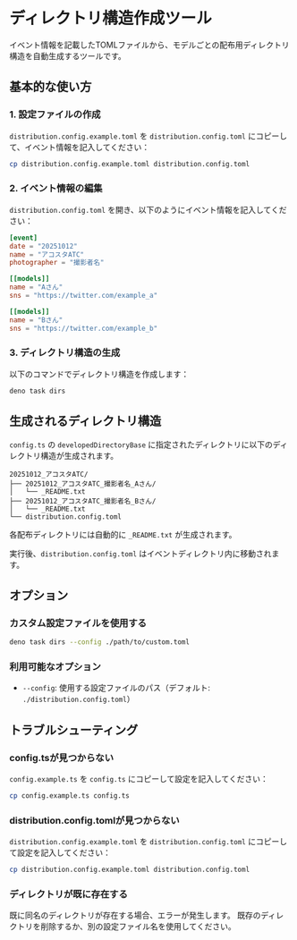 # ディレクトリ構造作成ツール

イベント情報を記載したTOMLファイルから、モデルごとの配布用ディレクトリ構造を自動生成するツールです。

## 基本的な使い方

### 1. 設定ファイルの作成

`distribution.config.example.toml` を `distribution.config.toml` にコピーして、イベント情報を記入してください：

```bash
cp distribution.config.example.toml distribution.config.toml
```

### 2. イベント情報の編集

`distribution.config.toml` を開き、以下のようにイベント情報を記入してください：

```toml
[event]
date = "20251012"
name = "アコスタATC"
photographer = "撮影者名"

[[models]]
name = "Aさん"
sns = "https://twitter.com/example_a"

[[models]]
name = "Bさん"
sns = "https://twitter.com/example_b"
```

### 3. ディレクトリ構造の生成

以下のコマンドでディレクトリ構造を作成します：

```bash
deno task dirs
```

## 生成されるディレクトリ構造

`config.ts` の `developedDirectoryBase` に指定されたディレクトリに以下のディレクトリ構造が生成されます。

```
20251012_アコスタATC/
├── 20251012_アコスタATC_撮影者名_Aさん/
│   └── _README.txt
├── 20251012_アコスタATC_撮影者名_Bさん/
│   └── _README.txt
└── distribution.config.toml
```

各配布ディレクトリには自動的に `_README.txt` が生成されます。

実行後、`distribution.config.toml` はイベントディレクトリ内に移動されます。

## オプション

### カスタム設定ファイルを使用する

```bash
deno task dirs --config ./path/to/custom.toml
```

### 利用可能なオプション

- `--config`: 使用する設定ファイルのパス（デフォルト: `./distribution.config.toml`）

## トラブルシューティング

### config.tsが見つからない

`config.example.ts` を `config.ts` にコピーして設定を記入してください：

```bash
cp config.example.ts config.ts
```

### distribution.config.tomlが見つからない

`distribution.config.example.toml` を `distribution.config.toml` にコピーして設定を記入してください：

```bash
cp distribution.config.example.toml distribution.config.toml
```

### ディレクトリが既に存在する

既に同名のディレクトリが存在する場合、エラーが発生します。
既存のディレクトリを削除するか、別の設定ファイル名を使用してください。
